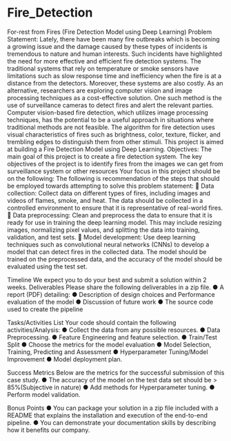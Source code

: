 # Fire_Detection



For-rest from Fires (Fire Detection Model using Deep Learning)
Problem Statement:
Lately, there have been many fire outbreaks which is becoming a growing issue and the damage caused by these types of incidents is tremendous to nature and human interests. Such incidents have highlighted the need for more effective and efficient fire detection systems.
The traditional systems that rely on temperature or smoke sensors have limitations such as slow response time and inefficiency when the fire is at a distance from the detectors.
 Moreover, these systems are also costly. As an alternative, researchers are exploring computer vision and image processing techniques as a cost-effective solution. One such method is the use of surveillance cameras to detect fires and alert the relevant parties.
Computer vision-based fire detection, which utilizes image processing techniques, has the potential to be a useful approach in situations where traditional methods are not feasible. The algorithm for fire detection uses visual characteristics of fires such as brightness, color, texture, flicker, and trembling edges to distinguish them from other stimuli.
This project is aimed at building a Fire Detection Model using Deep Learning.
Objectives:
The main goal of this project is to create a fire detection system. The key objectives of the project is to identify fires from the images we can get from surveillance system or other resources
Your focus in this project should be on the following:
The following is recommendation of the steps that should be employed towards attempting to solve this problem statement:
	Data collection: Collect data on different types of fires, including images and videos of flames, smoke, and heat. The data should be collected in a controlled environment to ensure that it is representative of real-world fires.
	Data preprocessing: Clean and preprocess the data to ensure that it is ready for use in training the deep learning model. This may include resizing images, normalizing pixel values, and splitting the data into training, validation, and test sets.
	Model development: Use deep learning techniques such as convolutional neural networks (CNNs) to develop a model that can detect fires in the collected data. The model should be trained on the preprocessed data, and the accuracy of the model should be evaluated using the test set.


Timeline
We expect you to do your best and submit a solution within 2 weeks.
Deliverables
Please share the following deliverables in a zip file.
●	A report (PDF) detailing:
●	Description of design choices and Performance evaluation of the model
●	Discussion of future work
●	The source code used to create the pipeline

Tasks/Activities List
Your code should contain the following activities/Analysis:
●	Collect the data from any possible resources.
●	Data Preprocessing.
●	Feature Engineering and feature selection.
●	Train/Test Split 
●	Choose the metrics for the model evaluation 
●	Model Selection, Training, Predicting and Assessment
●	Hyperparameter Tuning/Model Improvement
●	Model deployment plan.

Success Metrics
Below are the metrics for the successful submission of this case study.
●	The accuracy of the model on the test data set should be > 85%(Subjective in nature)
●	Add methods for Hyperparameter tuning.
●	Perform model validation.

Bonus Points
●	You can package your solution in a zip file included with a README that explains the installation and execution of the end-to-end pipeline.
●	You can demonstrate your documentation skills by describing how it benefits our company.
